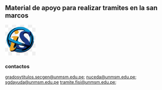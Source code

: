 ## Material de apoyo para realizar tramites en la san marcos

![Logo de la Universidad De Oriente](misceláneo/IS.PNG)

### contactos
gradosytitulos.secgen@unmsm.edu.pe; 
nuceda@unmsm.edu.pe;
sgdayuda@unmsm.edu.pe
tramite.fisi@unmsm.edu.pe;

